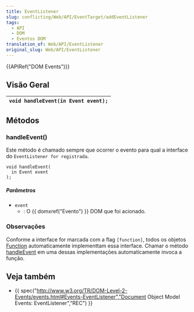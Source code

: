 ```yaml
---
title: EventListener
slug: conflicting/Web/API/EventTarget/addEventListener
tags:
  - API
  - DOM
  - Eventos DOM
translation_of: Web/API/EventListener
original_slug: Web/API/EventListener
---
```

{{APIRef("DOM Events")}}

## Visão Geral

| `void handleEvent(in Event event);` |
| ----------------------------------- |

## Métodos

### handleEvent()

Este método é chamado sempre que ocorrer o evento para qual a interface do `EventListener for registrada`.

    void handleEvent(
      in Event event
    );

##### Parâmetros

- `event`
  - : O {{ domxref("Evento") }} DOM que foi acionado.

### Observaçōes

Conforme a interface for marcada com a flag `[function]`, todos os objetos [Function](/en/JavaScript/Reference/Global_Objects/Function "en/Core_JavaScript_1.5_Reference/Global_Objects/Function") automaticamente implementtam essa interface. Chamar o método [handleEvent](#handleevent) em uma dessas implementaçōes automaticamente invoca a função.

## Veja também

- {{ spec("http://www.w3.org/TR/DOM-Level-2-Events/events.html#Events-EventListener","Document Object Model Events: EventListener","REC") }}
